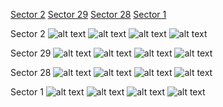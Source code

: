 [Sector 2](#sector2)
[Sector 29](#sector29)
[Sector 28](#sector28)
[Sector 1](#sector1)

<a name = "sector2"></a>
Sector 2
![alt text](/tt/HATS-30_Sector_2/HATS-30_Sector_2_a_TimeSeries.png)
![alt text](/tt/HATS-30_Sector_2/HATS-30_Sector_2_b_FoldedLightCurve.png)
![alt text](/tt/HATS-30_Sector_2/HATS-30_Sector_2_b_IndividualTransitsWithFit.png)
![alt text](/tt/HATS-30_Sector_2/HATS-30_Sector_2_c_TimingResiduals.png)

<a name = "sector29"></a>
Sector 29
![alt text](/tt/HATS-30_Sector_29/HATS-30_Sector_29_a_TimeSeries.png)
![alt text](/tt/HATS-30_Sector_29/HATS-30_Sector_29_b_FoldedLightCurve.png)
![alt text](/tt/HATS-30_Sector_29/HATS-30_Sector_29_b_IndividualTransitsWithFit.png)
![alt text](/tt/HATS-30_Sector_29/HATS-30_Sector_29_c_TimingResiduals.png)

<a name = "sector28"></a>
Sector 28
![alt text](/tt/HATS-30_Sector_28/HATS-30_Sector_28_a_TimeSeries.png)
![alt text](/tt/HATS-30_Sector_28/HATS-30_Sector_28_b_FoldedLightCurve.png)
![alt text](/tt/HATS-30_Sector_28/HATS-30_Sector_28_b_IndividualTransitsWithFit.png)
![alt text](/tt/HATS-30_Sector_28/HATS-30_Sector_28_c_TimingResiduals.png)

<a name = "sector1"></a>
Sector 1
![alt text](/tt/HATS-30_Sector_1/HATS-30_Sector_1_a_TimeSeries.png)
![alt text](/tt/HATS-30_Sector_1/HATS-30_Sector_1_b_FoldedLightCurve.png)
![alt text](/tt/HATS-30_Sector_1/HATS-30_Sector_1_b_IndividualTransitsWithFit.png)
![alt text](/tt/HATS-30_Sector_1/HATS-30_Sector_1_c_TimingResiduals.png)

